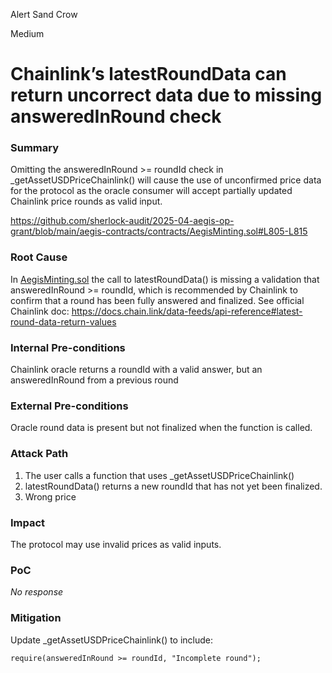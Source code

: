Alert Sand Crow

Medium

# Chainlink’s latestRoundData can return uncorrect data due to missing answeredInRound check

### Summary

Omitting the answeredInRound >= roundId check in _getAssetUSDPriceChainlink() will cause the use of unconfirmed price data for the protocol as the oracle consumer will accept partially updated Chainlink price rounds as valid input.

https://github.com/sherlock-audit/2025-04-aegis-op-grant/blob/main/aegis-contracts/contracts/AegisMinting.sol#L805-L815

### Root Cause

In [AegisMinting.sol](https://github.com/sherlock-audit/2025-04-aegis-op-grant/blob/main/aegis-contracts/contracts/AegisMinting.sol#L805-L815) the call to latestRoundData() is missing a validation that answeredInRound >= roundId, which is recommended by Chainlink to confirm that a round has been fully answered and finalized. See official Chainlink doc: https://docs.chain.link/data-feeds/api-reference#latest-round-data-return-values

### Internal Pre-conditions

Chainlink oracle returns a roundId with a valid answer, but an answeredInRound from a previous round

### External Pre-conditions

Oracle round data is present but not finalized when the function is called.

### Attack Path

1. The user calls a function that uses _getAssetUSDPriceChainlink()
2. latestRoundData() returns a new roundId that has not yet been finalized.
3. Wrong price


### Impact

The protocol may use invalid prices as valid inputs.



### PoC

_No response_

### Mitigation

Update _getAssetUSDPriceChainlink() to include:
```solidity
require(answeredInRound >= roundId, "Incomplete round");
```
